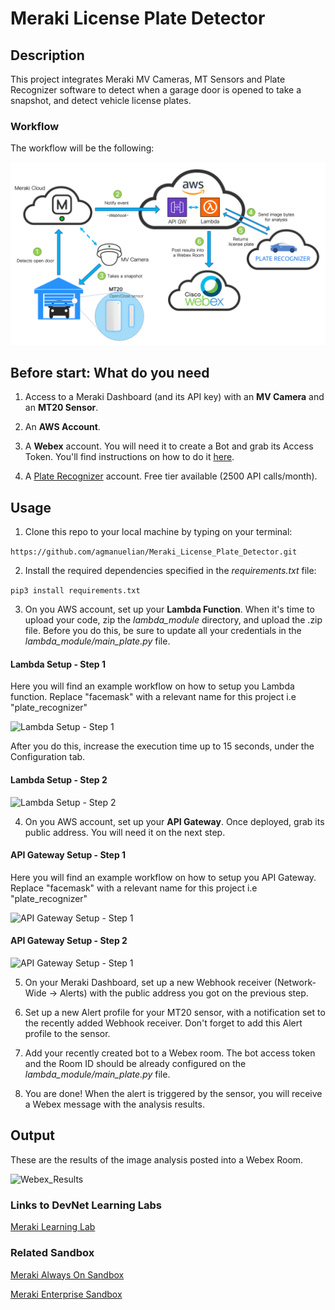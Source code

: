 # Meraki License Plate Detector

## Description

This project integrates Meraki MV Cameras, MT Sensors and Plate Recognizer software to detect when a garage door is opened to take a snapshot, and detect vehicle license plates.

### Workflow

The workflow will be the following:

![Alt text](imgs/workflow_plate.png "License Plate Detector - Workflow")

## Before start: What do you need

1. Access to a Meraki Dashboard (and its API key) with an **MV Camera** and an **MT20 Sensor**.

2. An **AWS Account**.

3. A **Webex** account. You will need it to create a Bot and grab its Access Token. You'll find instructions on how to do it [here](https://developer.webex.com/docs/bots#creating-a-webex-bot).

4. A [Plate Recognizer](https://platerecognizer.com/) account. Free tier available (2500 API calls/month).

## Usage

1. Clone this repo to your local machine by typing on your terminal:

```https://github.com/agmanuelian/Meraki_License_Plate_Detector.git```

2. Install the required dependencies specified in the _requirements.txt_ file:

```pip3 install requirements.txt```

3. On you AWS account, set up your **Lambda Function**. When it's time to upload your code, zip the *lambda_module* directory, and upload the .zip file. Before you do this, be sure to update all your credentials in the *lambda_module/main_plate.py* file.

#### Lambda Setup - Step 1

Here you will find an example workflow on how to setup you Lambda function. Replace "facemask" with a relevant name for this project i.e "plate_recognizer"

![Lambda Setup - Step 1](imgs/lambda1.gif "Lambda Setup - Step 1")

After you do this, increase the execution time up to 15 seconds, under the Configuration tab.

#### Lambda Setup - Step 2

![Lambda Setup - Step 2](imgs/lambda2.gif "Lambda Setup - Step 1")

4. On you AWS account, set up your **API Gateway**. Once deployed, grab its public address. You will need it on the next step.

#### API Gateway Setup - Step 1

Here you will find an example workflow on how to setup you API Gateway. Replace "facemask" with a relevant name for this project i.e "plate_recognizer"

![API Gateway Setup - Step 1](imgs/apigw1.gif "API Gateway Setup - Step 1")

#### API Gateway Setup - Step 2

![API Gateway Setup - Step 1](imgs/apigw2.gif "API Gateway Setup - Step 2")

5. On your Meraki Dashboard, set up a new Webhook receiver (Network-Wide -> Alerts) with the public address you got on the previous step.

6. Set up a new Alert profile for your MT20 sensor, with a notification set to the recently added Webhook receiver. Don't forget to add this Alert profile to the sensor.

7. Add your recently created bot to a Webex room. The bot access token and the Room ID should be already configured on the *lambda_module/main_plate.py* file.

8. You are done! When the alert is triggered by the sensor, you will receive a Webex message with the analysis results.

## Output

These are the results of the image analysis posted into a Webex Room.

![Webex_Results](imgs/webex_plate.png "Results posted into a Webex Room")

### Links to DevNet Learning Labs

[Meraki Learning Lab](https://developer.cisco.com/learning/tracks/meraki)

### Related Sandbox

[Meraki Always On Sandbox](https://devnetsandbox.cisco.com/RM/Diagram/Index/a9487767-deef-4855-b3e3-880e7f39eadc?diagramType=Topology)

[Meraki Enterprise Sandbox](https://devnetsandbox.cisco.com/RM/Diagram/Index/e7b3932b-0d47-408e-946e-c23a0c031bda?diagramType=Topology)
